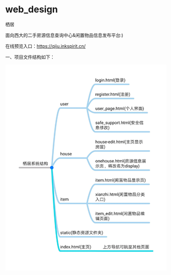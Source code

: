 # web_design
栖居

面向西大的二手房源信息查询中心&闲置物品信息发布平台:)

在线预览入口：https://qiju.inkspirit.cn/

一、项目文件结构如下：

![image](https://github.com/iiiovo/web_design/blob/master/栖居页面分布.jpg)


